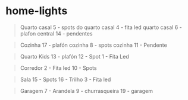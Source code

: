 # home-lights
> Quarto casal
5 - spots do quarto casal
4 - fita led quarto casal
6 - plafon central
14 - pendentes

> Cozinha
17 - plafón cozinha
8 - spots cozinha
11 - Pendente

> Quarto Kids
13 - plafón
12 - Spot
1 - Fita Led

> Corredor
2 - Fita led
10 - Spots

> Sala
15 - Spots
16 - Trilho
3 - Fita led

> Garagem
7 - Arandela
9 - churrasqueira
19 - garagem